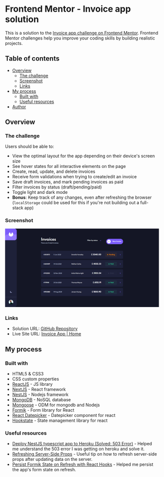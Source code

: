 # Frontend Mentor - Invoice app solution

This is a solution to the [Invoice app challenge on Frontend Mentor](https://www.frontendmentor.io/challenges/invoice-app-i7KaLTQjl). Frontend Mentor challenges help you improve your coding skills by building realistic projects. 

## Table of contents

  - [Overview](#overview)
    - [The challenge](#the-challenge)
    - [Screenshot](#screenshot)
    - [Links](#links)
  - [My process](#my-process)
    - [Built with](#built-with)
    - [Useful resources](#useful-resources)
  - [Author](#author)

## Overview

### The challenge

Users should be able to:

- View the optimal layout for the app depending on their device's screen size
- See hover states for all interactive elements on the page
- Create, read, update, and delete invoices
- Receive form validations when trying to create/edit an invoice
- Save draft invoices, and mark pending invoices as paid
- Filter invoices by status (draft/pending/paid)
- Toggle light and dark mode
- **Bonus**: Keep track of any changes, even after refreshing the browser (`localStorage` could be used for this if you're not building out a full-stack app)

### Screenshot

![invoice-app-home](./screenshots/invoice-app-screenshot.png)

### Links

- Solution URL: [GitHub Repository](https://github.com/funmilolajire/invoice-app)
- Live Site URL: [Invoice App | Home](https://invoice-app-nu.vercel.app/)

## My process

### Built with

- HTML5 & CSS3
- CSS custom properties
- [ReactJS](https://reactjs.org/) - JS library
- [NextJS](https://nextjs.org/) - React framework
- [NestJS](https://nestjs.com/) - Nodejs framework
- [MongoDB](https://www.mongodb.com/) - NoSQL database
- [Mongoose](https://mongoosejs.com/) - ODM for mongodb and Nodejs
- [Formik](https://formik.org/) - Form library for React
- [React Datepicker](https://reactdatepicker.com/) - Datepicker component for react
- [Hookstate](https://hookstate.js.org/) - State management library for react

### Useful resources

- [Deploy NestJS typescript app to Heroku (Solved: 503 Error)](https://dev.to/rosyshrestha/deploy-nestjs-typescript-app-to-heroku-27e) - Helped me understand the 503 error I was getting on heroku and solve it.
- [Refreshing Server-Side Props](https://www.joshwcomeau.com/nextjs/refreshing-server-side-props/) - Useful tip on how to refresh server-side props after updating data on the server.
- [Persist Formik State on Refresh with React Hooks](https://www.lightpohl.me/blog/persist-formik-state-on-refresh-with-react-hooks) - Helped me persist the app's form state on refresh.
